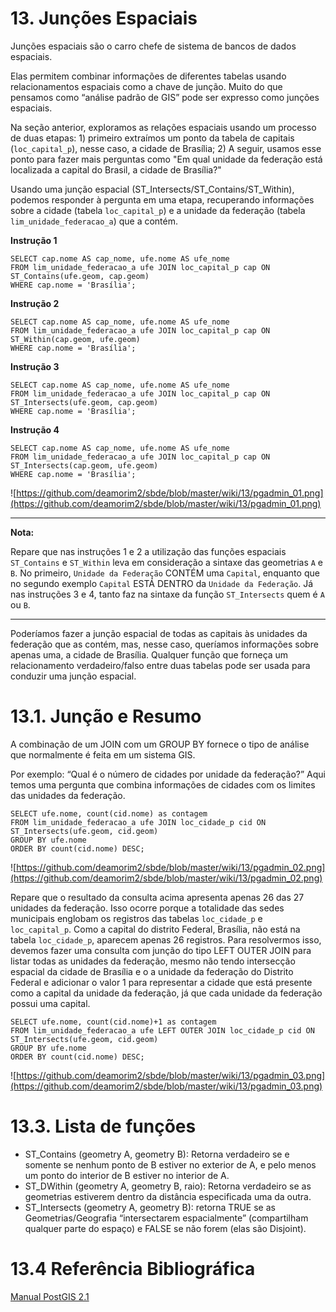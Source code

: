 # 13. Junções Espaciais

Junções espaciais são o carro chefe de sistema de bancos de dados espaciais.

Elas permitem combinar informações de diferentes tabelas usando relacionamentos espaciais como a chave de junção. Muito do que pensamos como “análise padrão de GIS” pode ser expresso como junções espaciais.

Na seção anterior, exploramos as relações espaciais usando um processo de duas etapas: 1) primeiro extraímos um ponto da tabela de capitais (`loc_capital_p`), nesse caso, a cidade de Brasília; 2) A seguir, usamos esse ponto para fazer mais perguntas como "Em qual unidade da federação está localizada a capital do Brasil, a cidade de Brasília?"

Usando uma junção espacial (ST_Intersects/ST_Contains/ST_Within), podemos responder à pergunta em uma etapa, recuperando informações sobre a cidade (tabela `loc_capital_p`) e a unidade da federação (tabela `lim_unidade_federacao_a`) que a contém.

**Instrução 1**

    SELECT cap.nome AS cap_nome, ufe.nome AS ufe_nome
    FROM lim_unidade_federacao_a ufe JOIN loc_capital_p cap ON ST_Contains(ufe.geom, cap.geom)
    WHERE cap.nome = 'Brasília';

**Instrução 2**

    SELECT cap.nome AS cap_nome, ufe.nome AS ufe_nome
    FROM lim_unidade_federacao_a ufe JOIN loc_capital_p cap ON ST_Within(cap.geom, ufe.geom)
    WHERE cap.nome = 'Brasília';

**Instrução 3**

    SELECT cap.nome AS cap_nome, ufe.nome AS ufe_nome
    FROM lim_unidade_federacao_a ufe JOIN loc_capital_p cap ON ST_Intersects(ufe.geom, cap.geom)
    WHERE cap.nome = 'Brasília';

**Instrução 4**

    SELECT cap.nome AS cap_nome, ufe.nome AS ufe_nome
    FROM lim_unidade_federacao_a ufe JOIN loc_capital_p cap ON ST_Intersects(cap.geom, ufe.geom)
    WHERE cap.nome = 'Brasília';

![https://github.com/deamorim2/sbde/blob/master/wiki/13/pgadmin_01.png](https://github.com/deamorim2/sbde/blob/master/wiki/13/pgadmin_01.png)
***
**Nota:**

Repare que nas instruções 1 e 2 a utilização das funções espaciais `ST_Contains` e `ST_Within` leva em consideração a sintaxe das geometrias `A` e `B`. No primeiro, `Unidade da Federação` CONTÉM uma `Capital`, enquanto que no segundo exemplo `Capital` ESTÁ DENTRO da `Unidade da Federação`.
Já nas instruções 3 e 4, tanto faz na sintaxe da função `ST_Intersects` quem é `A` ou `B`.
***


Poderíamos fazer a junção espacial de todas as capitais às unidades da federação que as contém, mas, nesse caso, queríamos informações sobre apenas uma, a cidade de Brasília. Qualquer função que forneça um relacionamento verdadeiro/falso entre duas tabelas pode ser usada para conduzir uma junção espacial.

# 13.1. Junção e Resumo

A combinação de um JOIN com um GROUP BY fornece o tipo de análise que normalmente é feita em um sistema GIS.

Por exemplo: “Qual é o número de cidades por unidade da federação?” Aqui temos uma pergunta que combina informações de cidades com os limites das unidades da federação.

    SELECT ufe.nome, count(cid.nome) as contagem
    FROM lim_unidade_federacao_a ufe JOIN loc_cidade_p cid ON ST_Intersects(ufe.geom, cid.geom)
    GROUP BY ufe.nome
    ORDER BY count(cid.nome) DESC;

![https://github.com/deamorim2/sbde/blob/master/wiki/13/pgadmin_02.png](https://github.com/deamorim2/sbde/blob/master/wiki/13/pgadmin_02.png)

Repare que o resultado da consulta acima apresenta apenas 26 das 27 unidades da federação. Isso ocorre porque a totalidade das sedes municipais englobam os registros das tabelas `loc_cidade_p` e `loc_capital_p`. Como a capital do distrito Federal, Brasília, não está na tabela `loc_cidade_p`, aparecem apenas 26 registros. Para resolvermos isso, devemos fazer uma consulta com junção do tipo LEFT OUTER JOIN para listar todas as unidades da federação, mesmo não tendo intersecção espacial da cidade de Brasília e o a unidade da federação do Distrito Federal e adicionar o valor 1 para representar a cidade que está presente como a capital da unidade da federação, já que cada unidade da federação possui uma capital.

    SELECT ufe.nome, count(cid.nome)+1 as contagem
    FROM lim_unidade_federacao_a ufe LEFT OUTER JOIN loc_cidade_p cid ON ST_Intersects(ufe.geom, cid.geom)
    GROUP BY ufe.nome
    ORDER BY count(cid.nome) DESC;

![https://github.com/deamorim2/sbde/blob/master/wiki/13/pgadmin_03.png](https://github.com/deamorim2/sbde/blob/master/wiki/13/pgadmin_03.png)

# 13.3. Lista de funções

* ST_Contains (geometry A, geometry B): Retorna verdadeiro se e somente se nenhum ponto de B estiver no exterior de A, e pelo menos um ponto do interior de B estiver no interior de A.
* ST_DWithin (geometry A, geometry B, raio): Retorna verdadeiro se as geometrias estiverem dentro da distância especificada uma da outra.
* ST_Intersects (geometry A, geometry B): retorna TRUE se as Geometrias/Geografia “intersectarem espacialmente” (compartilham qualquer parte do espaço) e FALSE se não forem (elas são Disjoint).

# 13.4 Referência Bibliográfica

[Manual PostGIS 2.1](http://postgis.net/docs/manual-2.1/)
